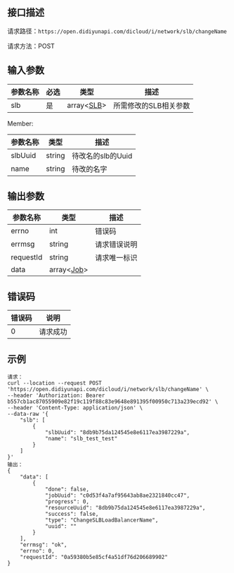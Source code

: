 ## 接口描述

请求路径：`https://open.didiyunapi.com/dicloud/i/network/slb/changeName`

请求方法：POST

## 输入参数

| 参数名称 | 必选 | 类型                | 描述                  |
| -------- | ---- | ------------------- | --------------------- |
| slb      | 是   | array<[SLB](#SLB)\> | 所需修改的SLB相关参数 |

<span id="Member"></span>
Member:

| 参数名称 | 类型   | 描述              |
| -------- | ------ | ----------------- |
| slbUuid  | string | 待改名的slb的Uuid |
| name     | string | 待改的名字        |

## 输出参数

| 参数名称  | 类型                                                         | 描述         |
| --------- | ------------------------------------------------------------ | ------------ |
| errno     | int                                                          | 错误码       |
| errmsg    | string                                                       | 请求错误说明 |
| requestId | string                                                       | 请求唯一标识 |
| data      | array\<[Job](/static/docs-content/products/通用响应结构.md#Job)\> |              |

## 错误码

| 错误码 | 说明     |
| ------ | -------- |
| 0      | 请求成功 |

## 示例

```
请求：
curl --location --request POST 'https://open.didiyunapi.com/dicloud/i/network/slb/changeName' \
--header 'Authorization: Bearer b557cb1ac87055909e82f19c119f88c83e9648e891395f00950c713a239ecd92' \
--header 'Content-Type: application/json' \
--data-raw '{
    "slb": [
        {
            "slbUuid": "8db9b75da124545e8e6117ea3987229a",
            "name": "slb_test_test"
        }
    ]
}'
输出：
{
    "data": [
        {
            "done": false,
            "jobUuid": "c0d53f4a7af95643ab8ae2321840cc47",
            "progress": 0,
            "resourceUuid": "8db9b75da124545e8e6117ea3987229a",
            "success": false,
            "type": "ChangeSLBLoadBalancerName",
            "uuid": ""
        }
    ],
    "errmsg": "ok",
    "errno": 0,
    "requestId": "0a59380b5e85cf4a51df76d206689902"
}
```